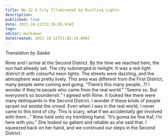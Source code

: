 ```yaml
---
title: No.12 A City Illuminated by Rustling Lights
description: 
published: true
date: 2021-10-12T21:26:05.914Z
tags: 
editor: markdown
dateCreated: 2021-10-12T21:02:24.009Z
---
```


*Translation by Saeka*

Rime and I arrive at the Second District. By the time we reached here, the sun had already set. The city submerged in twilight.
It was a red-light district lit with colourful neon lights. The streets were dazzling, and the atmosphere was pretty lively. This area was different from the First District, many people were coming and going.
“There’s this many people…?! I wonder if they’re people who came from the real world.”
“Seems so. But everyone’s so bounderish.”
I agreed with Rime. It looked like there were many delinquents in the Second District. I wonder if these kinds of people sprawl out amidst the crowd.
Even when I was in the real world, I never came to this kind of city.
This is scary, what if we accidentally get involved with them…”
Rime held onto my trembling hand.
“It’s gonna be fine Kaf, I’m here with you.”
She looked so gallant and reliable as she said that.
I squeezed back on her hand, and we continued our steps in the Second District.